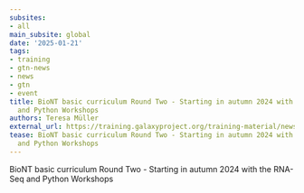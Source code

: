 ```yaml
---
subsites:
- all
main_subsite: global
date: '2025-01-21'
tags:
- training
- gtn-news
- news
- gtn
- event
title: BioNT basic curriculum Round Two - Starting in autumn 2024 with the RNA-Seq
  and Python Workshops
authors: Teresa Müller
external_url: https://training.galaxyproject.org/training-material/news/2025/01/21/biont-workshops.html
tease: BioNT basic curriculum Round Two - Starting in autumn 2024 with the RNA-Seq
  and Python Workshops
---
```

BioNT basic curriculum Round Two - Starting in autumn 2024 with the RNA-Seq and Python Workshops